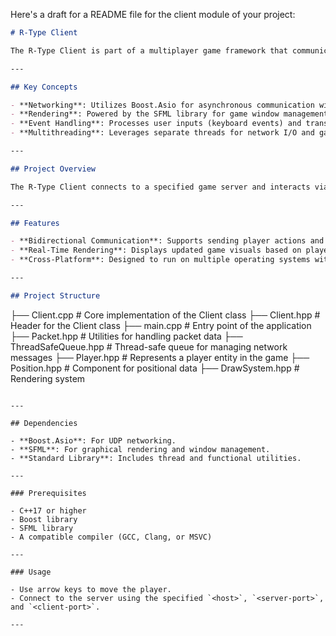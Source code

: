 Here's a draft for a README file for the client module of your project:

```markdown
# R-Type Client

The R-Type Client is part of a multiplayer game framework that communicates with the server to enable real-time gameplay interactions. It serves as the graphical front-end, handling user inputs, rendering the game window, and exchanging messages with the server over UDP.

---

## Key Concepts

- **Networking**: Utilizes Boost.Asio for asynchronous communication with the game server.
- **Rendering**: Powered by the SFML library for game window management and graphical rendering.
- **Event Handling**: Processes user inputs (keyboard events) and translates them into actions sent to the server.
- **Multithreading**: Leverages separate threads for network I/O and game rendering to ensure smooth gameplay.

---

## Project Overview

The R-Type Client connects to a specified game server and interacts via a UDP socket. It sends player actions (e.g., movement) to the server and updates the game state based on responses received. The client implements a simple ECS (Entity-Component-System) model for game object management, allowing modular and scalable development.

---

## Features

- **Bidirectional Communication**: Supports sending player actions and receiving game state updates.
- **Real-Time Rendering**: Displays updated game visuals based on player and server interactions.
- **Cross-Platform**: Designed to run on multiple operating systems with minimal adjustments.

---

## Project Structure

```
├── Client.cpp       # Core implementation of the Client class
├── Client.hpp       # Header for the Client class
├── main.cpp         # Entry point of the application
├── Packet.hpp       # Utilities for handling packet data
├── ThreadSafeQueue.hpp # Thread-safe queue for managing network messages
├── Player.hpp       # Represents a player entity in the game
├── Position.hpp     # Component for positional data
├── DrawSystem.hpp   # Rendering system
```

---

## Dependencies

- **Boost.Asio**: For UDP networking.
- **SFML**: For graphical rendering and window management.
- **Standard Library**: Includes thread and functional utilities.

---

### Prerequisites

- C++17 or higher
- Boost library
- SFML library
- A compatible compiler (GCC, Clang, or MSVC)

---

### Usage

- Use arrow keys to move the player.
- Connect to the server using the specified `<host>`, `<server-port>`, and `<client-port>`.

---

